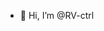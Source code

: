 - 👋 Hi, I’m @RV-ctrl

<!---
RV-ctrl/RV-ctrl is a ✨ special ✨ repository because its `README.md` (this file) appears on your GitHub profile.
You can click the Preview link to take a look at your changes.
--->
